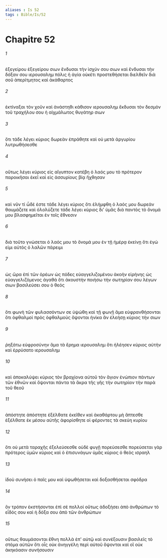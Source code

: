 ```yaml
---
aliases : Is 52
tags : Bible/Is/52
---
```


# Chapitre 52

###### 1
ἐξεγείρου ἐξεγείρου σιων ἔνδυσαι τὴν ἰσχύν σου σιων καὶ ἔνδυσαι τὴν δόξαν σου ιερουσαλημ πόλις ἡ ἁγία οὐκέτι προστεθήσεται διελθεῖν διὰ σοῦ ἀπερίτμητος καὶ ἀκάθαρτος
###### 2
ἐκτίναξαι τὸν χοῦν καὶ ἀνάστηθι κάθισον ιερουσαλημ ἔκδυσαι τὸν δεσμὸν τοῦ τραχήλου σου ἡ αἰχμάλωτος θυγάτηρ σιων
###### 3
ὅτι τάδε λέγει κύριος δωρεὰν ἐπράθητε καὶ οὐ μετὰ ἀργυρίου λυτρωθήσεσθε
###### 4
οὕτως λέγει κύριος εἰς αἴγυπτον κατέβη ὁ λαός μου τὸ πρότερον παροικῆσαι ἐκεῖ καὶ εἰς ἀσσυρίους βίᾳ ἤχθησαν
###### 5
καὶ νῦν τί ὧδέ ἐστε τάδε λέγει κύριος ὅτι ἐλήμφθη ὁ λαός μου δωρεάν θαυμάζετε καὶ ὀλολύζετε τάδε λέγει κύριος δι' ὑμᾶς διὰ παντὸς τὸ ὄνομά μου βλασφημεῖται ἐν τοῖς ἔθνεσιν
###### 6
διὰ τοῦτο γνώσεται ὁ λαός μου τὸ ὄνομά μου ἐν τῇ ἡμέρᾳ ἐκείνῃ ὅτι ἐγώ εἰμι αὐτὸς ὁ λαλῶν πάρειμι
###### 7
ὡς ὥρα ἐπὶ τῶν ὀρέων ὡς πόδες εὐαγγελιζομένου ἀκοὴν εἰρήνης ὡς εὐαγγελιζόμενος ἀγαθά ὅτι ἀκουστὴν ποιήσω τὴν σωτηρίαν σου λέγων σιων βασιλεύσει σου ὁ θεός
###### 8
ὅτι φωνὴ τῶν φυλασσόντων σε ὑψώθη καὶ τῇ φωνῇ ἅμα εὐφρανθήσονται ὅτι ὀφθαλμοὶ πρὸς ὀφθαλμοὺς ὄψονται ἡνίκα ἂν ἐλεήσῃ κύριος τὴν σιων
###### 9
ῥηξάτω εὐφροσύνην ἅμα τὰ ἔρημα ιερουσαλημ ὅτι ἠλέησεν κύριος αὐτὴν καὶ ἐρρύσατο ιερουσαλημ
###### 10
καὶ ἀποκαλύψει κύριος τὸν βραχίονα αὐτοῦ τὸν ἅγιον ἐνώπιον πάντων τῶν ἐθνῶν καὶ ὄψονται πάντα τὰ ἄκρα τῆς γῆς τὴν σωτηρίαν τὴν παρὰ τοῦ θεοῦ
###### 11
ἀπόστητε ἀπόστητε ἐξέλθατε ἐκεῖθεν καὶ ἀκαθάρτου μὴ ἅπτεσθε ἐξέλθατε ἐκ μέσου αὐτῆς ἀφορίσθητε οἱ φέροντες τὰ σκεύη κυρίου
###### 12
ὅτι οὐ μετὰ ταραχῆς ἐξελεύσεσθε οὐδὲ φυγῇ πορεύσεσθε πορεύσεται γὰρ πρότερος ὑμῶν κύριος καὶ ὁ ἐπισυνάγων ὑμᾶς κύριος ὁ θεὸς ισραηλ
###### 13
ἰδοὺ συνήσει ὁ παῖς μου καὶ ὑψωθήσεται καὶ δοξασθήσεται σφόδρα
###### 14
ὃν τρόπον ἐκστήσονται ἐπὶ σὲ πολλοί οὕτως ἀδοξήσει ἀπὸ ἀνθρώπων τὸ εἶδός σου καὶ ἡ δόξα σου ἀπὸ τῶν ἀνθρώπων
###### 15
οὕτως θαυμάσονται ἔθνη πολλὰ ἐπ' αὐτῷ καὶ συνέξουσιν βασιλεῖς τὸ στόμα αὐτῶν ὅτι οἷς οὐκ ἀνηγγέλη περὶ αὐτοῦ ὄψονται καὶ οἳ οὐκ ἀκηκόασιν συνήσουσιν
